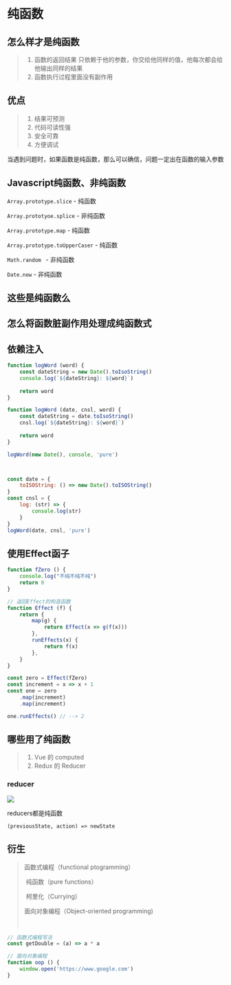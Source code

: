 # 纯函数 #

## 怎么样才是纯函数 ##

> 1. 函数的返回结果 只依赖于他的参数，你交给他同样的值，他每次都会给他输出同样的结果
> 2. 函数执行过程里面没有副作用



## 优点 ##

> 1. 结果可预测
> 2. 代码可读性强
> 3. 安全可靠
> 4. 方便调试

当遇到问题时，如果函数是纯函数，那么可以确信，问题一定出在函数的输入参数



## Javascript纯函数、非纯函数 ##

`Array.prototype.slice` - 纯函数

`Array.prototyoe.splice` - 非纯函数

`Array.prototype.map` - 纯函数

`Array.prototype.toUpperCaser` - 纯函数

`Math.random ` - 非纯函数

`Date.now` - 非纯函数



##  这些是纯函数么 ##



## 怎么将函数脏副作用处理成纯函数式 ##



## 依赖注入 ##

```javascript
function logWord (word) {
    const dateString = new Date().toIsoString()
    console.log(`${dateString}: ${word}`)
    
    return word
}
```

```javascript
function logWord (date, cnsl, word) {
    const dateString = date.toIsoString()
    cnsl.log(`${dateString}: ${word}`)
    
    return word
}

logWord(new Date(), console, 'pure')



const date = {
    toISOString: () => new Date().toISOString()
}
const cnsl = {
    log: (str) => {
        console.log(str)
    }
}
logWord(date, cnsl, 'pure')
```



## 使用Effect函子

```javascript
function fZero () {
    console.log("不纯不纯不纯")
    return 0
}

// 返回Effect的构造函数
function Effect (f) {
    return {
        map(g) {
            return Effect(x => g(f(x)))
        },
        runEffects(x) {
            return f(x)
        },
    }
}

const zero = Effect(fZero)
const increment = x => x + 1
const one = zero
    .map(increment)
    .map(increment)

one.runEffects() // --> 2
```





## 哪些用了纯函数 ##

> 1. Vue 的 computed
> 2. Redux 的 Reducer



### reducer ###

![](http://on0m38azq.bkt.clouddn.com/17-11-3/9516279.jpg)

reducers都是纯函数

`(previousState, action) => newState`

## 衍生 ##

> 函数式编程（functional ptogramming）
>
> ​	纯函数（pure functions）
>
> ​	柯里化（Currying）
>
> 面向对象编程（Object-oriented programming)
>
> ​	



```javascript
// 函数式编程写法
const getDouble = (a) => a * a

// 面向对象编程
function oop () {
	window.open('https://www.google.com')
}
```



